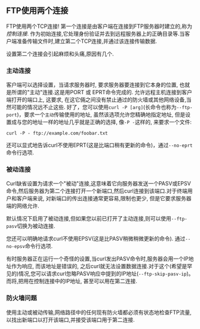 
## FTP使用两个连接

FTP使用两个TCP连接! 第一个连接是由客户端在连接到FTP服务器时建立的,称为*控制连接*. 作为初始连接,它处理身份验证并去到远程服务器上的正确目录等.当客户端准备传输文件时,建立第二个TCP连接,并通过该连接传输数据.

设置第二个连接会引起麻烦和头痛,原因有几个.

### 主动连接

客户端可以选择设置，当请求服务器时, 要求服务器要连接到它本身的位置, 也就是所谓的"主动"连接.这是用PORT 或 EPRT命令完成的. 允许远程主机连接到客户端打开的端口上, 这要求, 在这它倆之间没有禁止通过的防火墙或其他网络设备,当然可能的情况远不止这些. 好了，您可以使用`curl -P [arg]`(长命令也称为`--ftp-port`)，要求一个`主动`传输使用的地址, 虽然该选项允许您精确地指定地址, 但是设置成与您的地址一样的地址几乎就是正确的选择, 像`-P -`这样的, 来要求一个文件:

```
curl -P - ftp://example.com/foobar.txt
```

还可以显式地告诉curl不使用EPRT(这是比端口稍有更新的命令)，通过`--no-eprt`命令行选项.

### 被动连接

Curl缺省设置为请求一个"被动"连接,这意味着它向服务器发送一个PASV或EPSV命令,然后服务器为第二个连接打开一个新端口,然后curl连接到该端口.对于终端用户和客户端来说, 对新端口的传出连接通常更容易,限制也更少, 但是它要求服务器端的网络允许.

默认情况下启用了被动连接,但如果您以前已打开了主动连接,则可以使用`--ftp-pasv`切换为被动连接.

您还可以明确地请求curl不使用EPSV(这是比PASV稍微稍微更新的命令). 通过`--no-epsv`命令行选项.

有时服务器正在运行一个奇怪的设置,当curl发出PASV命令时,服务器会用一个IP地址作为响应, 而该地址是错误的, 之后curl就无法设置数据连接.对于这个(希望是罕见的)情况,您可以请求curl忽略PASV响应中提到的IP地址(`--ftp-skip-pasv-ip`)。而将,把用在控制连接中的IP地址, 甚至可以用在第二连接.

### 防火墙问题

使用主动或被动传输,网络路径中的任何现有防火墙都必须有状态地检查FTP流量,以找出新端口以打开该端口,并接受该端口用于第二连接.
